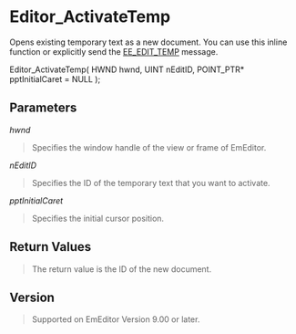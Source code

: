 # Editor\_ActivateTemp

Opens existing temporary text as a new document. You can use this inline function or explicitly send the [EE\_EDIT\_TEMP](../message/ee_edit_temp)
message.

Editor\_ActivateTemp( HWND hwnd, UINT nEditID, POINT\_PTR\* pptInitialCaret = NULL );

## Parameters

_hwnd_

> Specifies the window handle of the view or frame of EmEditor.

_nEditID_

> Specifies the ID of the temporary text that you want to activate.

_pptInitialCaret_

> Specifies the initial cursor position.

## Return Values

> The return value is the ID of the new document.

## Version

> Supported on EmEditor Version 9.00 or later.
